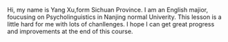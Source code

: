 Hi, my name is Yang Xu,form Sichuan Province. I am an English majior, foucusing on Psycholinguistics in Nanjing normal Univerity.
This lesson is a little hard for me with lots of chanllenges. I hope I can get great progress and improvements at the end of this course.
